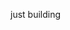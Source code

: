 <!--
[![Typing SVG](https://readme-typing-svg.demolab.com?font=Fira+Code&pause=1000&width=435&lines=Software+Engineer)](https://git.io/typing-svg)

🌎 Tending to my [digital corner](https://davidumoru.me)  
🤸 What I'm up to [now](https://davidumoru.me/now)  
💌 Sign my [guestbook](https://davidumoru.me/guestbook)  
-->

just building
